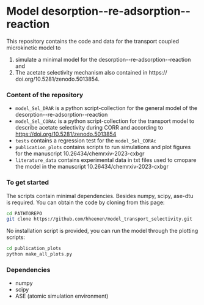 Model desorption--re-adsorption--reaction
=========================================

This repository contains the code and data for the transport coupled 
microkinetic model to 
1) simulate a minimal model for the desorption--re-adsorption--reaction
and
2) The acetate selectivity mechanism also contained in https://
doi.org/10.5281/zenodo.5013854.

### Content of the repository

- ``model_Sel_DRAR`` is a python script-collection for the 
general model of the desorption--re-adsorption--reaction
- ``model_Sel_CORAc`` is a python script-collection for the transport model 
to describe acetate selectivity during CORR and according to 
https://doi.org/10.5281/zenodo.5013854
- ``tests`` contains a regression test for the ``model_Sel_CORAc``
- ``publication_plots`` contains scripts to run simulations and plot figures
for the manuscript 10.26434/chemrxiv-2023-cxbgr
- ``literature_data`` contains experimental data in txt files used to 
cmopare the model in the manuscript 10.26434/chemrxiv-2023-cxbgr

### To get started 

The scripts contain minimal dependencies. Besides numpy, scipy, ase-dtu is 
required. 
You can obtain the code by cloning from this page:
```bash
cd PATHTOREPO
git clone https://github.com/hheenen/model_transport_selectivity.git
```
No installation script is provided, you can run the model through the plotting
scripts:
```bash
cd publication_plots
python make_all_plots.py
```

### Dependencies

- numpy
- scipy
- ASE (atomic simulation environment)

